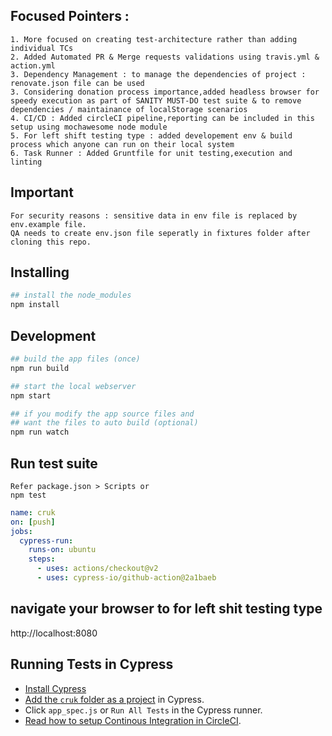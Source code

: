 ## Focused Pointers :
```
1. More focused on creating test-architecture rather than adding individual TCs 
2. Added Automated PR & Merge requests validations using travis.yml & action.yml
3. Dependency Management : to manage the dependencies of project : renovate.json file can be used 
3. Considering donation process importance,added headless browser for speedy execution as part of SANITY MUST-DO test suite & to remove dependencies / maintainance of localStorage scenarios
4. CI/CD : Added circleCI pipeline,reporting can be included in this setup using mochawesome node module
5. For left shift testing type : added developement env & build process which anyone can run on their local system
6. Task Runner : Added Gruntfile for unit testing,execution and linting

```

 ## Important

 ```
 For security reasons : sensitive data in env file is replaced by env.example file.
 QA needs to create env.json file seperatly in fixtures folder after cloning this repo.
 ```

## Installing

```bash
## install the node_modules
npm install
```

## Development

```bash
## build the app files (once)
npm run build

## start the local webserver
npm start

## if you modify the app source files and
## want the files to auto build (optional)
npm run watch
```
## Run test suite

```
Refer package.json > Scripts or
npm test
```

```yml
name: cruk
on: [push]
jobs:
  cypress-run:
    runs-on: ubuntu
    steps:
      - uses: actions/checkout@v2
      - uses: cypress-io/github-action@2a1baeb
```

## navigate your browser to for left shit testing type
http://localhost:8080

## Running Tests in Cypress

- [Install Cypress](https://on.cypress.io/guides/installing-and-running#section-installing)
- [Add the `cruk` folder as a project](https://on.cypress.io/guides/installing-and-running#section-adding-projects) in Cypress.
- Click `app_spec.js` or `Run All Tests` in the Cypress runner.
- [Read how to setup Continous Integration in CircleCI](https://on.cypress.io/guides/continuous-integration).

[renovate-badge]: https://img.shields.io/badge/renovate-app-blue.svg
[renovate-app]: https://renovateapp.com/
